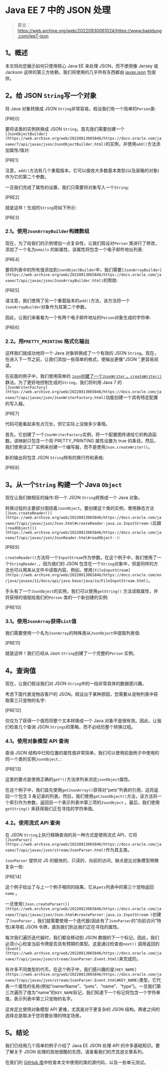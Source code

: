 # Java EE 7 中的 JSON 处理

> 原文：<https://web.archive.org/web/20220930061024/https://www.baeldung.com/jee7-json>

## **1。概述**

本文将向您展示如何只使用核心 Java EE 来处理 JSON，而不使用像 Jersey 或 Jackson 这样的第三方依赖。我们将使用的几乎所有东西都由 [javax.json](https://web.archive.org/web/20220813065846/https://docs.oracle.com/javaee/7/api/javax/json/package-summary.html) 包提供。

## **2。给 JSON `String`写一个对象**

将 Java 对象转换成 JSON `String`非常容易。假设我们有一个简单的`Person`类:

[PRE0]

要将该类的实例转换成 JSON `String`，首先我们需要创建一个`[JsonObjectBuilder](https://web.archive.org/web/20220813065846/https://docs.oracle.com/javaee/7/api/javax/json/JsonObjectBuilder.html)`的实例，并使用`add()`方法添加属性/值对:

[PRE1]

注意，`add()`方法有几个重载版本。它可以接收大多数基本类型(以及装箱的对象)作为它的第二个参数。

一旦我们完成了属性的设置，我们只需要将对象写入一个`String`:

[PRE2]

就是这样！生成的`String`将如下所示:

[PRE3]

### **2.1。使用`JsonArrayBuilder`构建数组**

现在，为了给我们的示例增加一点复杂性，让我们假设对`Person` 类进行了修改，添加了一个名为`emails` 的新属性，该属性将包含一个电子邮件地址列表:

[PRE4]

要将列表中的所有值添加到`JsonObjectBuilder`中，我们需要`[JsonArrayBuilder](https://web.archive.org/web/20220813065846/https://docs.oracle.com/javaee/7/api/javax/json/JsonArrayBuilder.html)`的帮助:

[PRE5]

请注意，我们使用了另一个重载版本的`add()`方法，该方法将一个`JsonArrayBuilder`对象作为其第二个参数。

因此，让我们来看看为一个有两个电子邮件地址的`Person`对象生成的字符串:

[PRE6]

### **2.2。用`PRETTY_PRINTING`** 格式化输出

这样我们就成功地将一个 Java 对象转换成了一个有效的 JSON `String`。现在，在进入下一节之前，让我们添加一些简单的格式，使输出更像“JSON ”,更容易阅读。

在前面的例子中，我们使用简单的 [`Json`创建了一个`JsonWriter` 。`createWriter()`](https://web.archive.org/web/20220813065846/https://docs.oracle.com/javaee/7/api/javax/json/Json.html#createWriter-java.io.Writer-) 静法。为了更好地控制生成的`String`，我们将利用 Java 7 的`[JsonWriterFactory](https://web.archive.org/web/20220813065846/https://docs.oracle.com/javaee/7/api/javax/json/JsonWriterFactory.html)`功能创建一个具有特定配置的写入器。

[PRE7]

代码可能看起来有点冗长，但它实际上没做多少事情。

首先，它创建了一个`JsonWriterFactory`实例，将一个配置图传递给它的构造函数。该映射只包含一个将 PRETTY_PRINTING 属性设置为 true 的条目。然后，我们使用该工厂实例来创建一个编写器，而不是使用`Json.createWriter()`。

新的输出将包含 JSON `String`特有的换行符和表格:

[PRE8]

## **3。从一个`String`** 构建一个 Java `Object`

现在让我们做相反的操作:将一个 JSON `String`转换成一个 Java 对象。

转换过程的主要部分围绕着`JsonObject`。要创建这个类的实例，使用静态方法`[Json.createReader()](https://web.archive.org/web/20220813065846/https://docs.oracle.com/javaee/7/api/javax/json/Json.html#createReader-java.io.InputStream-)`后跟`[readObject()](https://web.archive.org/web/20220813065846/https://docs.oracle.com/javaee/7/api/javax/json/JsonReader.html#readObject--)`:

[PRE9]

`createReader()`方法将一个`InputStream`作为参数。在这个例子中，我们使用了一个`StringReader,`，因为我们的 JSON 包含在一个`String`对象中，但是同样的方法也可以用来从文件中读取内容，例如，使用`[FileInputStream](https://web.archive.org/web/20220813065846/https://docs.oracle.com/en/java/javase/11/docs/api/java.base/java/io/FileInputStream.html)`。

手头有了一个`JsonObject`的实例，我们可以使用`getString()` 方法读取属性，并将获得的值赋给我们的`Person` 类的一个新创建的实例:

[PRE10]

### **3.1。使用`JsonArray`获得`List`值**

我们需要使用一个名为`JsonArray`的特殊类从`JsonObject`中提取列表值:

[PRE11]

就是这样！我们已经从 Json `String`创建了一个完整的`Person` 实例。

## **4。查询值**

现在，让我们假设我们对 JSON `String`中的一段非常具体的数据感兴趣。

考虑下面代表宠物店客户的 JSON。假设出于某种原因，您需要从宠物列表中获取第三只宠物的名字:

[PRE12]

仅仅为了获得一个值而将整个文本转换成一个 Java 对象不是很有效。因此，让我们检查几个查询 JSON `Strings`的策略，而不必经历整个转换过程。

### **4.1。使用对象模型 API 查询**

查询 JSON 结构中已知位置的属性值非常简单。我们可以使用前面例子中使用的同一个类的实例`JsonObject,`:

[PRE13]

这里的要点是使用正确的`get*()`方法序列来浏览`jsonObject`属性。

在这个例子中，我们首先使用`getJsonArray()`获得对“pets”列表的引用，这将返回一个包含 3 条记录的列表。然后，我们使用`getJsonObject()`方法，该方法将一个索引作为参数，返回另一个表示列表中第三项的`JsonObject` 。最后，我们使用`getString()` 来获得我们正在寻找的字符串值。

### **4.2。使用流式 API 查询**

在 JSON `String`上执行精确查询的另一种方式是使用流式 API，它将`[JsonParser](https://web.archive.org/web/20220813065846/https://docs.oracle.com/javaee/7/api/javax/json/stream/JsonParser.html)`作为其主类。

`JsonParser` 提供对 JS 的极快的、只读的、向前的访问，缺点是比对象模型稍微复杂一些:

[PRE14]

这个例子给出了与上一个例子相同的结果。它从`pets`列表中的第三个宠物返回`name` 。

一旦使用`[Json.createParser()](https://web.archive.org/web/20220813065846/https://docs.oracle.com/javaee/7/api/javax/json/Json.html#createParser-java.io.InputStream-)`创建了`JsonParser` ，我们就需要使用一个迭代器(因此有了`JsonParser`的“向前访问”特性)来导航 JSON 令牌，直到我们到达我们正在寻找的属性。

每次我们遍历迭代器时，我们都会移动到 JSON 数据的下一个标记。因此，我们必须小心检查当前令牌是否具有预期的类型。这是通过检查由`next()` 调用返回的`[Event](https://web.archive.org/web/20220813065846/https://docs.oracle.com/javaee/7/api/javax/json/stream/JsonParser.Event.html)`来完成的。

有许多不同类型的代币。在这个例子中，我们感兴趣的是`[KEY_NAME](https://web.archive.org/web/20220813065846/https://docs.oracle.com/javaee/7/api/javax/json/stream/JsonParser.Event.html#KEY_NAME)`类型，它代表一个属性的名称(例如“ownerName”、“pets”、“name”、“type”)。一旦我们第三次遍历了值为“name”的`KEY_NAME`标记，我们知道下一个标记将包含一个字符串值，表示列表中第三只宠物的名字。

这肯定比使用对象模型 API 更难，尤其是对于更复杂的 JSON 结构。两者之间的选择总是取决于您将要处理的特定场景。

## **5。结论**

我们已经用几个简单的例子介绍了 Java EE JSON 处理 API 的许多基础知识。要了解关于 JSON 处理的其他很酷的东西，请查看我们的杰克逊文章系列。

在我们的 [GitHub 库](https://web.archive.org/web/20220813065846/https://github.com/eugenp/tutorials/tree/master/jee-7)中检查本文中使用的类的源代码，以及一些单元测试。